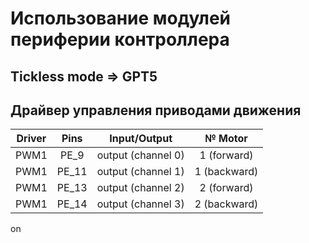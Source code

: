 # Использование модулей периферии контроллера

## Tickless mode => GPT5 

## Драйвер управления приводами движения 
Driver | Pins | Input/Output | № Motor
:-----:|:----:|:------------:|:--------:
PWM1   | PE_9 | output (channel 0)| 1 (forward)
PWM1   | PE_11| output (channel 1)| 1 (backward)
PWM1   | PE_13| output (channel 2)| 2 (forward)
PWM1   | PE_14| output (channel 3)| 2 (backward)
on
